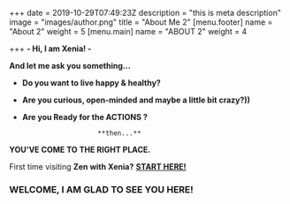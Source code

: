 +++
date = 2019-10-29T07:49:23Z
description = "this is meta description"
image = "images/author.png"
title = "About Me 2"
[menu.footer]
name = "About 2"
weight = 5
[menu.main]
name = "ABOUT 2"
weight = 4

+++
**- Hi, I am Xenia! -**

**And let me ask you something...**

* **Do you want to live happy & healthy?**
* **Are you curious, open-minded and maybe a little bit crazy?))**
* **Are you Ready for the ACTIONS ?**

                         **then...**

**YOU'VE COME TO THE RIGHT PLACE.**

First time visiting **Zen with Xenia?** [**START HERE!**](https://etnn3joycm6veg.instant.forestry.io/blog/post-1/)

### **WELCOME, I AM GLAD TO SEE YOU HERE!**
